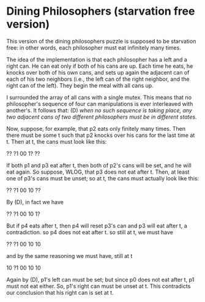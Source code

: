 Dining Philosophers (starvation free version)
=============================================

This version of the dining philosophers puzzle is supposed to be starvation free: in other words, each philosopher must eat infinitely many times.

The idea of the implementation is that each philosopher has a left and a right can.  He can eat only if both of his cans are up.  Each time he eats, he knocks over both of his own cans, and sets up again the adjacent can of each of his two neighbors (i.e., the left can of the right neighbor, and the right can of the left).  They begin the meal with all cans up.

I surrounded the array of all cans with a single mutex.  This means that no philosopher's sequence of four can manipulations is ever interleaved with another's. It follows that: 
(D) *when no such sequence is taking place, any two adjacent cans of two different philosophers must be in different states.*

Now, suppose, for example, that p2 eats only finitely many times.  Then there must be some t such that p2 knocks over his cans for the last time at t.  Then at t, the cans must look like this:

?? ?1 00 1? ??

If both p1 and p3 eat after t, then both of p2's cans will be set, and he will eat again.  So suppose, WLOG, that p3 does not eat after t.  Then, at least one of p3's cans must be unset; so at t, the cans must actually look like this:

?? ?1 00 10 ??

By (D), in fact we have

?? ?1 00 10 1?

But if p4 eats after t, then p4 will reset p3's can and p3 will eat after t, a contradiction.  so p4 does not eat after t.  so still at t, we must have 

?? ?1 00 10 10

and by the same reasoning we must have, still at t

10 ?1 00 10 10

Again by (D), p1's left can must be set; but since p0 does not eat after t, p1 must not eat either.  So, p1's right can must be unset at t.  This contradicts our conclusion that his right can is set at t.
